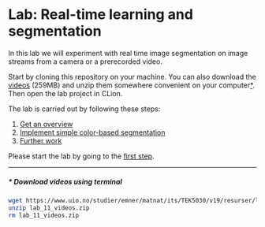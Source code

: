 # Lab: Real-time learning and segmentation
In this lab we will experiment with real time image segmentation on image streams from a camera or a prerecorded video.

Start by cloning this repository on your machine.
You can also download the [videos](https://www.uio.no/studier/emner/matnat/its/TEK5030/v19/resurser/lab_11_videos.zip)
(259MB) and unzip them somewhere convenient on your computer[&ast;](#terminal).
Then open the lab project in CLion.

The lab is carried out by following these steps:

1. [Get an overview](lab-guide/1-get-an-overview.md)
2. [Implement simple color-based segmentation](lab-guide/2-implement-simple-color-based-segmentation.md)
3. [Further work](lab-guide/3-further-work.md)

Please start the lab by going to the [first step](lab-guide/1-get-an-overview.md).

---

##### &ast; Download videos using terminal
<a name="terminal"></a>
```bash
wget https://www.uio.no/studier/emner/matnat/its/TEK5030/v19/resurser/lab_11_videos.zip
unzip lab_11_videos.zip
rm lab_11_videos.zip
```
